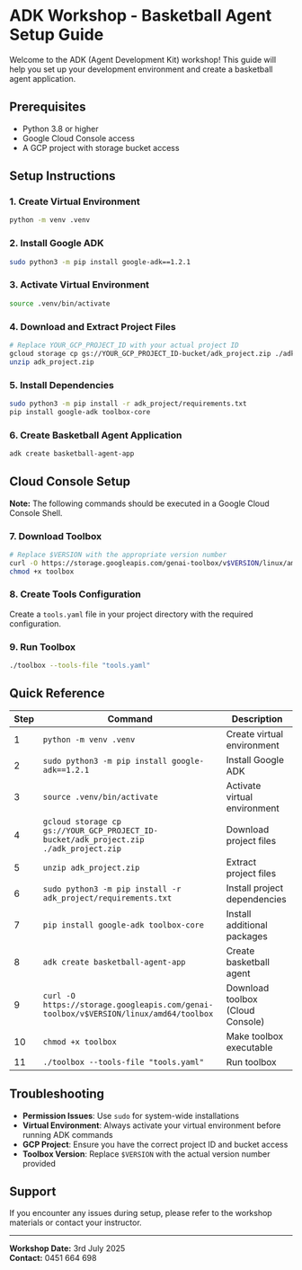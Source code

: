 # ADK Workshop - Basketball Agent Setup Guide

Welcome to the ADK (Agent Development Kit) workshop! This guide will help you set up your development environment and create a basketball agent application.

## Prerequisites

- Python 3.8 or higher
- Google Cloud Console access
- A GCP project with storage bucket access

## Setup Instructions

### 1. Create Virtual Environment

```bash
python -m venv .venv
```

### 2. Install Google ADK

```bash
sudo python3 -m pip install google-adk==1.2.1
```

### 3. Activate Virtual Environment

```bash
source .venv/bin/activate
```

### 4. Download and Extract Project Files

```bash
# Replace YOUR_GCP_PROJECT_ID with your actual project ID
gcloud storage cp gs://YOUR_GCP_PROJECT_ID-bucket/adk_project.zip ./adk_project.zip
unzip adk_project.zip
```

### 5. Install Dependencies

```bash
sudo python3 -m pip install -r adk_project/requirements.txt
pip install google-adk toolbox-core
```

### 6. Create Basketball Agent Application

```bash
adk create basketball-agent-app
```

## Cloud Console Setup

**Note:** The following commands should be executed in a Google Cloud Console Shell.

### 7. Download Toolbox

```bash
# Replace $VERSION with the appropriate version number
curl -O https://storage.googleapis.com/genai-toolbox/v$VERSION/linux/amd64/toolbox
chmod +x toolbox
```

### 8. Create Tools Configuration

Create a `tools.yaml` file in your project directory with the required configuration.

### 9. Run Toolbox

```bash
./toolbox --tools-file "tools.yaml"
```

## Quick Reference

| Step | Command | Description |
|------|---------|-------------|
| 1 | `python -m venv .venv` | Create virtual environment |
| 2 | `sudo python3 -m pip install google-adk==1.2.1` | Install Google ADK |
| 3 | `source .venv/bin/activate` | Activate virtual environment |
| 4 | `gcloud storage cp gs://YOUR_GCP_PROJECT_ID-bucket/adk_project.zip ./adk_project.zip` | Download project files |
| 5 | `unzip adk_project.zip` | Extract project files |
| 6 | `sudo python3 -m pip install -r adk_project/requirements.txt` | Install project dependencies |
| 7 | `pip install google-adk toolbox-core` | Install additional packages |
| 8 | `adk create basketball-agent-app` | Create basketball agent |
| 9 | `curl -O https://storage.googleapis.com/genai-toolbox/v$VERSION/linux/amd64/toolbox` | Download toolbox (Cloud Console) |
| 10 | `chmod +x toolbox` | Make toolbox executable |
| 11 | `./toolbox --tools-file "tools.yaml"` | Run toolbox |

## Troubleshooting

- **Permission Issues**: Use `sudo` for system-wide installations
- **Virtual Environment**: Always activate your virtual environment before running ADK commands
- **GCP Project**: Ensure you have the correct project ID and bucket access
- **Toolbox Version**: Replace `$VERSION` with the actual version number provided

## Support

If you encounter any issues during setup, please refer to the workshop materials or contact your instructor.

---

**Workshop Date:** 3rd July 2025  
**Contact:** 0451 664 698

